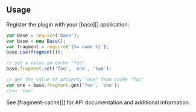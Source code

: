 ## Usage

Register the plugin with your [base][] application:

```js
var Base = require('base');
var base = new Base();
var fragment = require('{%= name %}');
base.use(fragment());

// set a value on cache "foo"
base.fragment.set('foo', 'one', 'two');

// get the value of property "one" from cache "foo"
var one = base.fragment.get('foo', 'one');
//=> 'two'
```

See [fragment-cache][] for API documentation and additional information.